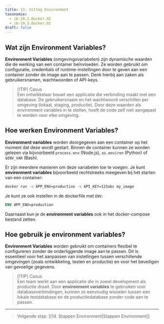 ```yaml
---
title: 13. Uitleg Environment
taxonomie:
  - ib-19.2.Docker.OI
  - ib-19.3.Docker.OI
draft: false
---
```


## Wat zijn Environment Variables?
**Environment Variables** (omgevingsvariabelen) zijn dynamische waarden die de werking van een container beïnvloeden. Ze worden gebruikt om configuratie, credentials of runtime-instellingen door te geven aan een container zonder de image aan te passen. Denk hierbij aan zaken als gebruikersnamen, wachtwoorden of API-keys.

> [!TIP] Casus  
> Een ontwikkelaar bouwt een applicatie die verbinding maakt met een database. De gebruikersnaam en het wachtwoord verschillen per omgeving (lokaal, staging, productie). Door deze waarden als environment variables in te stellen, hoeft de code zelf niet aangepast te worden voor elke omgeving.

## Hoe werken Environment Variables?
**Environment variables** worden doorgegeven aan een container op het moment dat deze wordt gestart. Binnen de container kunnen ze worden gelezen via bijvoorbeeld `process.env` (Node.js), `os.environ` (Python) of `$ENV_VAR` (Bash).

Er zijn meerdere manieren om deze variabelen toe te voegen. Je kunt **environment variables** bijvoorbeeld rechtstreeks meegeven bij het starten van een container:

```bash
docker run -e APP_ENV=production -e API_KEY=123abc my_image
```

Je kunt ze ook instellen in de dockerfile met `ENV`:

```Dockerfile
ENV APP_ENV=production
```

Daarnaast kun je de **environment variables** ook in het docker-compose bestand zetten.

## Hoe gebruik je environment variables?
**Environment Variables** worden gebruikt om containers flexibel te configureren zonder de onderliggende image aan te passen. Dit is essentieel voor het aanpassen van instellingen tussen verschillende omgevingen (zoals ontwikkeling, testen en productie) en voor het beveiligen van gevoelige gegevens.

> [!TIP] Casus  
> Een team werkt aan een applicatie die in zowel development als productie draait. Door **environment variables** te gebruiken voor databaseverbindingen, kunnen ze eenvoudig wisselen tussen een lokale testdatabase en de productiedatabase zonder code aan te passen.

---

> Volgende stap: [[14. Stappen Environment|Stappen Environment]]
